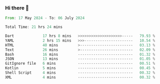 ### Hi there 👋

<!--START_SECTION:waka-->

```rust
From: 17 May 2024 - To: 06 July 2024

Total Time: 21 hrs 24 mins

Dart             17 hrs 8 mins   >>>>>>>>>>>>>>>>>>>>-----   79.93 %
YAML             2 hrs 15 mins   >>>----------------------   10.54 %
HTML             40 mins         >------------------------   03.13 %
Text             26 mins         >------------------------   02.09 %
Bash             16 mins         -------------------------   01.32 %
JSON             13 mins         -------------------------   01.05 %
GitIgnore file   6 mins          -------------------------   00.51 %
Kotlin           5 mins          -------------------------   00.45 %
Shell Script     4 mins          -------------------------   00.32 %
XML              4 mins          -------------------------   00.32 %
```

<!--END_SECTION:waka-->

<!--
**simonyathi1/simonyathi1** is a ✨ _special_ ✨ repository because its `README.md` (this file) appears on your GitHub profile.

Here are some ideas to get you started:

- 🔭 I’m currently working on ...
- 🌱 I’m currently learning ...
- 👯 I’m looking to collaborate on ...
- 🤔 I’m looking for help with ...
- 💬 Ask me about ...
- 📫 How to reach me: ...
- 😄 Pronouns: ...
- ⚡ Fun fact: ...
-->

